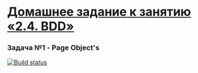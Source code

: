 # [Домашнее задание к занятию «2.4. BDD»](https://github.com/netology-code/aqa-homeworks/tree/aqa4/bdd)
### Задача №1 - Page Object's
[![Build status](https://ci.appveyor.com/api/projects/status/p87ejra8b0c95nh2/branch/master?svg=true)](https://ci.appveyor.com/project/veronazavr/bdd/branch/master)
